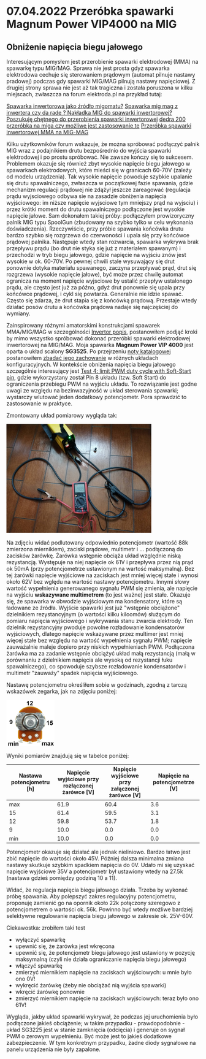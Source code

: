 # 07.04.2022 Przeróbka spawarki Magnum Power VIP4000 na MIG

## Obniżenie napięcia biegu jałowego

Interesującym pomysłem jest przerobienie spawarki elektrodowej (MMA) na spawarkę typu MIG/MAG. Sprawa nie jest prosta gdyż spawarka
elektrodowa cechuje się sterowaniem prądowym (automat pilnuje nastawy pradowej) podczas gdy spawarki MIG/MAG pilnują nastawy napięciowej.
Z drugiej strony sprawa nie jest aż tak tragiczna i została poruszona w kilku miejscach, zwłaszcza na forum elektroda.pl na przykład
tutaj:

[Spawarka inwertorowa jako źródło migomatu?](https://www.elektroda.pl/rtvforum/topic688745.html)
[Spawarka mig mag z inwertera czy da rade ? ](https://www.elektroda.pl/rtvforum/topic1481430.html)
[Nakładka MIG do spawarki inwertorowej?](https://www.elektroda.pl/rtvforum/topic2955459.html)
[Poszukuję chętnego do przerobienia spawarki inwertorowej](https://www.elektroda.pl/rtvforum/topic2409633.html)
[dedra 200 przeróbka na miga czy możliwe jest zastosowanie te](https://www.elektroda.pl/rtvforum/topic959926.html)
[Przeróbka spawarki inwertorowej MMA na MIG-MAG](https://forum.elportal.pl/viewtopic.php?t=13849)

Kilku użytkowników forum wskazuje, że można spróbować podłączyć palnik MIG wraz z podajnikiem drutu bezpośrednio
do wyjścia spawarki elektrodowej i po prostu spróbować. Nie zawsze kończy się to sukcesem. Problemem okazuje się
również zbyt wysokie napięcie biegu jałowego w spawarkach elektrodowych, które mieści się w granicach 60-70V (zależy od
modelu urządzenia).
Tak wysokie napięcie powoduje szybkie upalanie się drutu spawalniczego, zwłaszcza w początkowej fazie spawania,
gdzie mechanizm regulacji prądowej nie zdążył jeszcze zareagować (regulacja prądu wyjsciowego odbywa sie na zasadzie
obniżenia napięcia wyjściowego: im niższe napięcie wyjsciowe tym mniejszy prąd na wyjsciu) i przez krótki moment do
drutu spawalniczego podłączone jest wysokie napięcie jałowe.
Sam dokonałem takiej próby: podłączyłem prowizoryczny palnik MIG typu SpoolGun (zbudowany na szybko tylko w celu wykonania doświadczenia).
Rzeczywiście, przy próbie spawania końcówka drutu bardzo szybko się rozgrzewa do czerwoności i upala się przy końcówce prądowej
palnika. Następuje wtedy stan rozwarcia, spawarka wykrywa brak przepływu prądu (bo drut nie styka się już
z materiałem spawanym) i przechodzi w tryb biegu jałowego, gdzie napięcie na wyjściu znów jest wysokie w ok. 60-70V. Po pewnej
chwili stale wysuwający się drut ponownie dotyka materiału spawanego, zaczyna przepływać prąd, drut się rozgrzewa (wysokie napięcie
jałowe), być może przez chwilę automat ogranicza na moment napięcie wyjsciowe by ustalić przepływ ustalonego prądu, ale często
jest już za późno, gdyż drut ponownie się upala przy końcówce prądowej, i cykl się powtarza. Generalnie nie idzie spawać.
Często się zdarza, że drut stapia się z końcówką prądową. Przestaje wtedy działać posów drutu a końcówka prądowa nadaje się
najczęściej do wymiany.

Zainspirowany różnymi amatorskimi konstrukcjami spawarek MMA/MIG/MAG w szczególności [Invertor popis](https://github.com/wmarkow/sandbox/blob/master/inverter-welder/concepts/09_mma_mig_mag/invertor_popis.pdf),
postanowiłem podjąć kroki by mimo wszystko spróbować dokonać przeróbki spawarki elektrodowej inwertorowej na MIG/MAG. Moja spawarka **Magnum Power VIP 4000** jest
oparta o układ scalony **SG3525**. Po przejrzeniu [noty katalogowej](https://github.com/wmarkow/sandbox/blob/master/inverter-welder/elements/sg3525/SG1525.pdf) postanowiłem [zbadać jego zachowanie](https://github.com/wmarkow/sandbox/blob/master/inverter-welder/elements/sg3525/tests/README.md) w różnych układach konfiguracyjnych.
W kontekście obniżenia napięcia biegu jałowego szczególnie interesujący jest [Test 4: limit PWM duty cycle with Soft-Start pin](https://github.com/wmarkow/sandbox/blob/master/inverter-welder/elements/sg3525/tests/Test4/README.md),
gdzie wykorzystany został Pin 8 układu (tzw. Soft Start) do ograniczenia przebiegu PWM na wyjściu układu. To rozwiązanie jest godne uwagi ze względu na bezinwazyjność w układ sterowania spawarki; wystarczy wlutować jeden dodatkowy potencjometr. Pora sprawdzić to zastosowanie w praktyce.

Zmontowany układ pomiarowy wygląda tak:

<img src="https://raw.githubusercontent.com/wmarkow/sandbox/master/inverter-welder/concepts/08_magnum_power_vip_4000/improvements/02/setup.jpg" width="75%" >

Na zdjęciu widać podlutowany odpowiednio potencjometr (wartość 88k zmierzona miernikiem), zaciski prądowe, multimetr i ... podłączoną do zacisków żarówkę.
Żarówka wstępnie obciąża układ względnie niską rezystancją. Występuje na niej napięcie ok 61V i przepływa
przez nią prąd ok 50mA (przy potencjometrze ustawionym na wartość maksymalną). Bez tej żarówki napięcie wyjściowe na zaciskach jest mniej więcej stałe i wynosi około
62V bez wględu na wartość nastawy potencjometru. Innymi słowy wartość wypełnienia generowanego sygnału PWM się zmienia, ale napięcie
na wyjściu **wskazywane multimetrem** (to jest ważne) jest stałe. Okazuje się, że spawarka w obwodzie wyjściowym
ma kondensatory, które są ładowane ze źródła. Wyjście spawarki jest już "wstępnie obciążone" dzielnikiem
rezystancyjnym (o wartości kilku kiloomów) służącym do pomiaru napięcia wyjściowego i wykrywania stanu zwarcia elektrody.
Ten dzielnik rezystancyjny pwoduje powolne rozładowanie kondensatorów wyjściowych, dlatego napięcie wskazywane
przez multimer jest mniej więcej stałe bez względu na wartość wypełnienia sygnału PWM; napięcie zauważalnie maleje dopiero przy niskich
wypełnieniach PWM. Podłączona żarówka ma za zadanie wstępnie obciążyć układ małą rezystancją (małą w porównaniu
z dzielnikiem napięcia ale wysoką od rezystancji łuku spawalniczego), co spowoduje szybsze rozładowanie kondensatorów i multimetr "zauważy" spadek napięcia
wyjściowego.
  
Nastawę potencjometru określiłem sobie w godzinach, zgodną z tarczą wskazówek zegarka, jak na zdjęciu poniżej:

<img src="https://raw.githubusercontent.com/wmarkow/sandbox/master/inverter-welder/concepts/08_magnum_power_vip_4000/improvements/02/potentiometer.jpg" width="25%" >

Wyniki pomiarów znajdują się w tabelce poniżej:

 | Nastawa potencjometru [h] | Napięcie wyjściowe przy rozłączonej żarówce [V] | Napięcie wyjściowe przy załączonej żarówce [V]| Napięcie na potencjometrze [V]|
 |---|---|---|--|
 | max | 61.9 | 60.4 | 3.6 |
 |  15 | 61.4 | 59.5 | 3.1 |
 |  12 | 59.8 | 53.7 | 1.8 |
 |   9 | 10.0 |  0.0 | 0.0 |
 | min | 10.0 |  0.0 | 0.0 |

Potencjometr okazuje się działać ale jednak nieliniowo. Bardzo łatwo jest zbić napięcie do wartości około 45V. Później
dalsza minimalna zmiana nastawy skutkuje szybkim spadkiem napięcia do 0V. Udało mi się uzyskać napięcie wyjściowe
35V a potencjometr był ustawiony wtedy na 27.5k (nastawa gdzieś pomiędzy godziną 10 a 11).

Widać, że regulacja napięcia biegu jałowego działa. Trzeba by wykonać próbę spawania. Aby polepszyć zakres
regulacyjny potencjometru, proponuję zamienić go na opornik około 22k połączony szeregowo z potencjometrem 
o wartości ok. 56k. Powinno być wtedy możliwe bardziej selektywne regulowanie napięcia biegu jałowego w zakresie ok. 25V-60V.

Ciekawostka: zrobiłem taki test
 * wyłączyć spawarkę
 * upewnić się, że żarówka jest wkręcona
 * upewnić się, że potencjometr biegu jałowego jest ustawiony w pozycję maksymalną (czyli nie działa ograniczanie napięcia biegu jałowego)
 * włączyć spawarkę
 * zmierzyć miernikiem napięcie na zaciskach wyjściowych: u mnie było ono 0V!
 * wykręcić żarówkę (żeby nie obciążać nią wyjścia spawarki)
 * wkręcić żarówkę ponownie
 * zmierzyć miernikiem napięcie na zaciskach wyjściowych: teraz było ono 61V!
 
Wygląda, jakby układ spawarki wykrywał, że podczas jej uruchomienia było podłączone jakieś obciążenie; w takim przypadku - prawdopodobnie - układ SG3225 jest w stanie
zamknięcia (odcięcia) i generuje on sygnał PWM o zerowym wypełnieniu. Być może jest to jakieś dodatkowe zabezpieczenie. W tym konkretnym przypadku, żadne diody sygnałowe
na panelu urządzenia nie były zapalone.